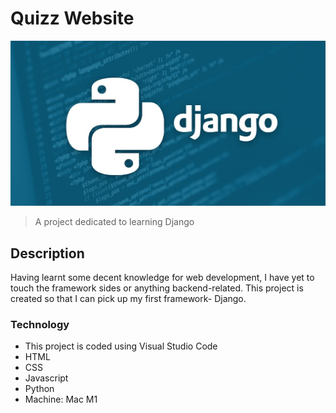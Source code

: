 # Quizz Website 
![Repo img](assets/django.jpeg)
>A project dedicated to learning Django
## Description 
Having learnt some decent knowledge for web development, I have yet to touch the framework sides or anything backend-related. This project is created so that I can pick up my first framework- Django.
### Technology
- This project is coded using Visual Studio Code
- HTML
- CSS
- Javascript
- Python
- Machine: Mac M1


